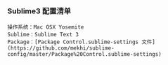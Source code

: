 ### Sublime3 配置清单

    操作系统：Mac OSX Yosemite
    Sublime：Sublime Text 3 
    Package：[Package Control.sublime-settings 文件](https://github.com/mekhi/sublime-config/master/Package%20Control.sublime-settings)
